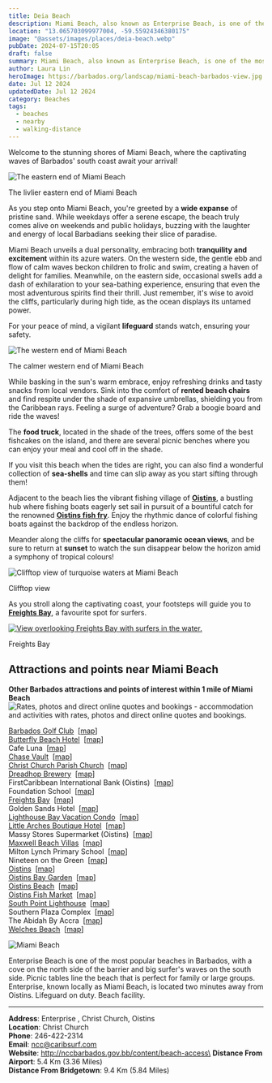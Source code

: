 ```yaml
---
title: Deia Beach
description: Miami Beach, also known as Enterprise Beach, is one of the most popular beaches in Barbados.
location: "13.065703099977004, -59.55924346380175"
image: "@assets/images/places/deia-beach.webp"
pubDate: 2024-07-15T20:05
draft: false
summary: Miami Beach, also known as Enterprise Beach, is one of the most popular beaches in Barbados.
author: Laura Lin
heroImage: https://barbados.org/landscap/miami-beach-barbados-view.jpg
date: Jul 12 2024
updatedDate: Jul 12 2024
category: Beaches
tags:
  - beaches
  - nearby
  - walking-distance
---
```

Welcome to the stunning shores of Miami Beach, where the captivating waves of Barbados' south coast await your arrival!

![The eastern end of Miami Beach](https://barbados.org/landscap/miami-beach-barbados-view.jpg)

The livlier eastern end of Miami Beach

As you step onto Miami Beach, you're greeted by a **wide expanse** of pristine sand. While weekdays offer a serene escape, the beach truly comes alive on weekends and public holidays, buzzing with the laughter and energy of local Barbadians seeking their slice of paradise.

Miami Beach unveils a dual personality, embracing both **tranquility and excitement** within its azure waters. On the western side, the gentle ebb and flow of calm waves beckon children to frolic and swim, creating a haven of delight for families. Meanwhile, on the eastern side, occasional swells add a dash of exhilaration to your sea-bathing experience, ensuring that even the most adventurous spirits find their thrill. Just remember, it's wise to avoid the cliffs, particularly during high tide, as the ocean displays its untamed power.

For your peace of mind, a vigilant **lifeguard** stands watch, ensuring your safety.

![The western end of Miami Beach](https://barbados.org/landscap/miami-beach-west.jpg)

The calmer western end of Miami Beach

While basking in the sun's warm embrace, enjoy refreshing drinks and tasty snacks from local vendors. Sink into the comfort of **rented beach chairs** and find respite under the shade of expansive umbrellas, shielding you from the Caribbean rays. Feeling a surge of adventure? Grab a boogie board and ride the waves!

The **food truck**, located in the shade of the trees, offers some of the best fishcakes on the island, and there are several picnic benches where you can enjoy your meal and cool off in the shade.

If you visit this beach when the tides are right, you can also find a wonderful collection of **sea-shells** and time can slip away as you start sifting through them!

Adjacent to the beach lies the vibrant fishing village of **[Oistins](https://barbados.org/oistins.htm)**, a bustling hub where fishing boats eagerly set sail in pursuit of a bountiful catch for the renowned **[Oistins fish fry](https://barbados.org/oistins-fish-fry.htm)**. Enjoy the rhythmic dance of colorful fishing boats against the backdrop of the endless horizon.

Meander along the cliffs for **spectacular panoramic ocean views**, and be sure to return at **sunset** to watch the sun disappear below the horizon amid a symphony of tropical colours!

![Clifftop view of turquoise waters at Miami Beach](https://barbados.org/landscap/miami-beach-cliffs.jpg)

Clifftop view

As you stroll along the captivating coast, your footsteps will guide you to **[Freights Bay](https://barbados.org/freights-bay-barbados.htm)**, a favourite spot for surfers.

[![View overlooking Freights Bay with surfers in the water.](https://barbados.org/landscap/freights-bay-view.jpg)](https://barbados.org/freights-bay-barbados.htm)

Freights Bay

## Attractions and points near Miami Beach

**Other Barbados attractions and points of interest within 1 mile of Miami Beach**  
![Rates, photos and direct online quotes and bookings](https://barbados.org/siteimage/imgs/arcres_marker.png "Rates, photos and direct online quotes and bookings") - accommodation and activities with rates, photos and direct online quotes and bookings.  
  

[Barbados Golf Club](https://barbados.org/golf_courses.htm)  [[map](http://barbados.org/maps_google.htm?mapPoint=22)]  
[Butterfly Beach Hotel](https://personaholidays.com/accommodation/hotels/Butterfly-Beach-Hotel/44/)  [[map](http://barbados.org/maps_google.htm?mapPoint=1031)]  
Cafe Luna  [[map](http://barbados.org/maps_google.htm?mapPoint=1187)]  
[Chase Vault](https://barbados.org/chase-vault.htm)  [[map](http://barbados.org/maps_google.htm?mapPoint=1048)]  
[Christ Church Parish Church](https://barbados.org/churches/chch.htm)  [[map](http://barbados.org/maps_google.htm?mapPoint=110)]  
[Dreadhop Brewery](https://barbadoshappyhours.com/venue/dreadhop/)  [[map](http://barbados.org/maps_google.htm?mapPoint=1218)]  
FirstCaribbean International Bank (Oistins)  [[map](http://barbados.org/maps_google.htm?mapPoint=879)]  
Foundation School  [[map](http://barbados.org/maps_google.htm?mapPoint=793)]  
[Freights Bay](https://barbados.org/freights-bay-barbados.htm)  [[map](http://barbados.org/maps_google.htm?mapPoint=924)]  
Golden Sands Hotel  [[map](http://barbados.org/maps_google.htm?mapPoint=299)]  
[Lighthouse Bay Vacation Condo](http://www.booking.com/hotel/bb/residences-at-lighthouse-bay.html?aid=875929)  [[map](http://barbados.org/maps_google.htm?mapPoint=1161)]  
[Little Arches Boutique Hotel](http://www.booking.com/hotel/bb/little-arches-boutique-oistins.html?aid=875929)  [[map](http://barbados.org/maps_google.htm?mapPoint=314)]  
Massy Stores Supermarket (Oistins)  [[map](http://barbados.org/maps_google.htm?mapPoint=777)]  
[Maxwell Beach Villas](https://www.booking.com/hotel/bb/maxwell-beach-villas.en.html?aid=875929)  [[map](http://barbados.org/maps_google.htm?mapPoint=1178)]  
Milton Lynch Primary School  [[map](http://barbados.org/maps_google.htm?mapPoint=861)]  
Nineteen on the Green  [[map](http://barbados.org/maps_google.htm?mapPoint=968)]  
[Oistins](https://barbados.org/oistins.htm)  [[map](http://barbados.org/maps_google.htm?mapPoint=9)]  
[Oistins Bay Garden](https://barbados.org/oistins-fish-fry.htm)  [[map](http://barbados.org/maps_google.htm?mapPoint=329)]  
[Oistins Beach](https://barbados.org/oistins-beach-barbados.htm)  [[map](http://barbados.org/maps_google.htm?mapPoint=1019)]  
[Oistins Fish Market](https://barbados.org/barbados-fish-markets.htm)  [[map](http://barbados.org/maps_google.htm?mapPoint=990)]  
[South Point Lighthouse](https://barbados.org/south_point_lighthouse.htm)  [[map](http://barbados.org/maps_google.htm?mapPoint=175)]  
Southern Plaza Complex  [[map](http://barbados.org/maps_google.htm?mapPoint=828)]  
The Abidah By Accra  [[map](http://barbados.org/maps_google.htm?mapPoint=1199)]  
[Welches Beach](https://barbados.org/bcwelches.htm)  [[map](http://barbados.org/maps_google.htm?mapPoint=83)]  

![Miami Beach](/static/images/miami-enterprise-Photo-jpg_128_rsz_13317852.jpg "Miami Beach")

Enterprise Beach is one of the most popular beaches in Barbados, with a cove on the north side of the barrier and big surfer's waves on the south side. Picnic tables line the beach that is perfect for family or large groups. Enterprise, known locally as Miami Beach, is located two minutes away from Oistins. Lifeguard on duty. Beach facility.

- - -

**Address**: Enterprise , Christ Church, Oistins\
**Location**: Christ Church\
**Phone**: 246-422-2314\
**Email**: ncc@caribsurf.com\
**Website**: http://nccbarbados.gov.bb/content/beach-access\
**Distance From Airport**: 5.4 Km (3.36 Miles)\
**Distance From Bridgetown**: 9.4 Km (5.84 Miles)
